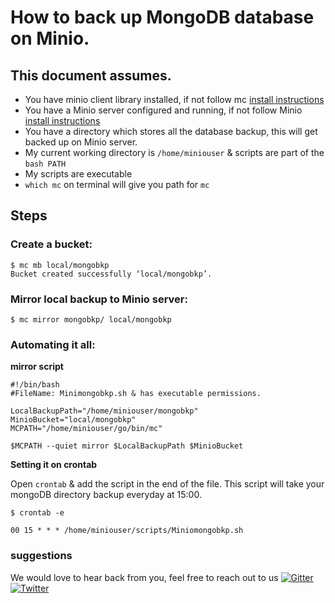 # How to back up MongoDB database on Minio. 

## This document assumes.
* You have minio client library installed, if not follow mc [install instructions](https://github.com/minio/mc/blob/master/README.md)
* You have a Minio server configured and running, if not follow Minio [install instructions](https://github.com/minio/minio/blob/master/README.md)
* You have a directory which stores all the database backup, this will get backed up on Minio server.
* My current working directory is ``/home/miniouser`` & scripts are part of the ``bash PATH``
* My scripts are executable
* ``which mc`` on terminal will give you path for ``mc``

## Steps
### Create a bucket:
```
$ mc mb local/mongobkp
Bucket created successfully ‘local/mongobkp’.
```
### Mirror local backup to Minio server:

```
$ mc mirror mongobkp/ local/mongobkp

```
### Automating it all:

**mirror script**
```
#!/bin/bash
#FileName: Minimongobkp.sh & has executable permissions.

LocalBackupPath="/home/miniouser/mongobkp"
MinioBucket="local/mongobkp"
MCPATH="/home/miniouser/go/bin/mc"

$MCPATH --quiet mirror $LocalBackupPath $MinioBucket

```
**Setting it on crontab**

Open ``crontab`` & add the script in the end of the file. This script will take your mongoDB directory backup everyday at 15:00.

```
$ crontab -e

00 15 * * * /home/miniouser/scripts/Miniomongobkp.sh

```

### suggestions
We would love to hear back from you, feel free to reach out to us [![Gitter](http://minio.io/img/gitter.svg)](https://gitter.im/minio/minio?utm_source=badge&utm_medium=badge&utm_campaign=pr-badge&utm_content=badge)  [![Twitter](http://minio.io/img/twitter.svg)](https://twitter.com/intent/user?screen_name=minio)

